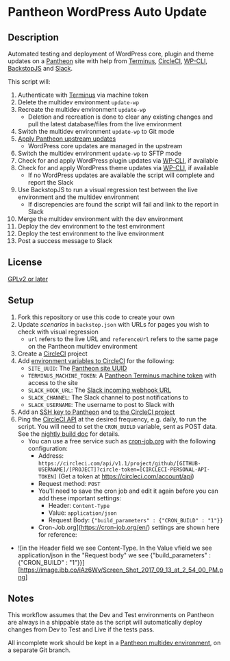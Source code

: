 # Pantheon WordPress Auto Update #

## Description ##
Automated testing and deployment of WordPress core, plugin and theme updates on a [Pantheon](https://pantheon.io) site with help from [Terminus](https://github.com/pantheon-systems/terminus), [CircleCI](https://circleci.com), [WP-CLI](http://wp-cli.org/), [BackstopJS](https://garris.github.io/BackstopJS/) and [Slack](https://slack.com/).

This script will:

1. Authenticate with [Terminus](https://github.com/pantheon-systems/terminus) via machine token
2. Delete the multidev environment `update-wp`
3. Recreate the multidev environment `update-wp`
	* Deletion and recreation is done to clear any existing changes and pull the latest database/files from the live environment
4. Switch the multidev environment `update-wp` to Git mode
5. [Apply Pantheon upstream updates](https://pantheon.io/docs/upstream-updates/)
	* WordPress core updates are managed in the upstream
6. Switch the multidev environment `update-wp` to SFTP mode
7. Check for and apply WordPress plugin updates via [WP-CLI](http://wp-cli.org/), if available
8. Check for and apply WordPress theme updates via [WP-CLI](http://wp-cli.org/), if available
	* If no WordPress updates are available the script will complete and report the Slack
9. Use BackstopJS to run a visual regression test between the live environment and the multidev environment
	* If discrepencies are found the script will fail and link to the report in Slack
10. Merge the multidev environment with the dev environment
11. Deploy the dev environment to the test environment
12. Deploy the test environment to the live environment
13. Post a success message to Slack

## License ##
[GPLv2 or later](http://www.gnu.org/licenses/gpl-2.0.html)

## Setup ##
1. Fork this repository or use this code to create your own
2. Update _scenarios_ in `backstop.json` with URLs for pages you wish to check with visual regression
	* `url` refers to the live URL and `referenceUrl` refers to the same page on the Pantheon multidev environment
3. Create a [CircleCI](https://circleci.com) project
4. Add [environment variables to CircleCI](https://circleci.com/docs/environment-variables/) for the following:
	* `SITE_UUID`: The [Pantheon site UUID](https://pantheon.io/docs/sites/#site-uuid)
	* `TERMINUS_MACHINE_TOKEN`: A [Pantheon Terminus machine token](https://pantheon.io/docs/machine-tokens/) with access to the site
	* `SLACK_HOOK_URL`: The [Slack incoming webhook URL](https://api.slack.com/incoming-webhooks)
	* `SLACK_CHANNEL`: The Slack channel to post notifications to
	* `SLACK_USERNAME`: The username to post to Slack with
5. Add an [SSH key to Pantheon](https://pantheon.io/docs/ssh-keys/) and [to the CircleCI project](https://circleci.com/docs/permissions-and-access-during-deployment/)
6. Ping the [CircleCI API](https://circleci.com/docs/api/) at the desired frequency, e.g. daily, to run the script. You will need to set the `CRON_BUILD` variable, sent as POST data. See the [nightly build doc](https://circleci.com/docs/1.0/nightly-builds/) for details.
	* You can use a free service such as [cron-job.org](https://cron-job.org/en/) with the following configuration:
		* Address: `https://circleci.com/api/v1.1/project/github/[GITHUB-USERNAME]/[PROJECT]?circle-token=[CIRCLECI-PERSONAL-API-TOKEN]` (Get a token at https://circleci.com/account/api)
		* Request method: `POST`
		* You'll need to save the cron job and edit it again before you can add these important settings:
			* Header: `Content-Type`
			* Value: `application/json`
			* Request Body: `{"build_parameters" : {"CRON_BUILD" : "1"}}`
		* Cron-Job.org](https://cron-job.org/en/) settings are shown here for reference:
 +	![in the Header field we see Content-Type.  In the Value vfield we see application/json in the "Request body" we see {"build_parameters" : {"CRON_BUILD" : "1"}}][https://image.ibb.co/iAz6Wv/Screen_Shot_2017_09_13_at_2_54_00_PM.png]

## Notes ##
This workflow assumes that the Dev and Test environments on Pantheon are always in a shippable state as the script will automatically deploy changes from Dev to Test and Live if the tests pass.

All incomplete work should be kept in a [Pantheon multidev environment](https://pantheon.io/docs/multidev/), on a separate Git branch.
